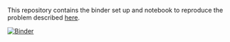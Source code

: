 This repository contains the binder set up and notebook to reproduce the problem described [here](https://github.com/plotly/plotly.py/issues/2570#issuecomment-870639462).

[![Binder](https://mybinder.org/badge_logo.svg)](https://mybinder.org/v2/gh/macadology/plotly_binder/master?filepath=%2Fmin_code.ipynb)
